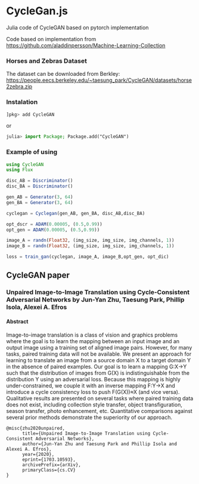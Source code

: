 # CycleGan.js
Julia code of CycleGAN based on pytorch implementation

Code based on implementation from https://github.com/aladdinpersson/Machine-Learning-Collection


### Horses and Zebras Dataset
The dataset can be downloaded from Berkley: https://people.eecs.berkeley.edu/~taesung_park/CycleGAN/datasets/horse2zebra.zip

### Instalation

```julia
]pkg> add CycleGAN
``` 
or
```julia
julia> import Package; Package.add("CycleGAN")
``` 

### Example of using

```julia
using CycleGAN
using Flux

disc_AB = Discriminator()
disc_BA = Discriminator()

gen_AB = Generator(3, 64)
gen_BA = Generator(3, 64)

cyclegan = Cyclegan(gen_AB, gen_BA, disc_AB,disc_BA)

opt_dscr = ADAM(0.00005, (0.5,0.99))
opt_gen = ADAM(0.00005, (0.5,0.99))

image_A = randn(Float32, (img_size, img_size, img_channels, 1))
image_B = randn(Float32, (img_size, img_size, img_channels, 1))

loss = train_gan(cyclegan, image_A, image_B,opt_gen, opt_dic)
```


## CycleGAN paper
### Unpaired Image-to-Image Translation using Cycle-Consistent Adversarial Networks by Jun-Yan Zhu, Taesung Park, Phillip Isola, Alexei A. Efros

#### Abstract
Image-to-image translation is a class of vision and graphics problems where the goal is to learn the mapping between an input image and an output image using a training set of aligned image pairs. However, for many tasks, paired training data will not be available. We present an approach for learning to translate an image from a source domain X to a target domain Y in the absence of paired examples. Our goal is to learn a mapping G:X→Y such that the distribution of images from G(X) is indistinguishable from the distribution Y using an adversarial loss. Because this mapping is highly under-constrained, we couple it with an inverse mapping F:Y→X and introduce a cycle consistency loss to push F(G(X))≈X (and vice versa). Qualitative results are presented on several tasks where paired training data does not exist, including collection style transfer, object transfiguration, season transfer, photo enhancement, etc. Quantitative comparisons against several prior methods demonstrate the superiority of our approach. 
```
@misc{zhu2020unpaired,
      title={Unpaired Image-to-Image Translation using Cycle-Consistent Adversarial Networks}, 
      author={Jun-Yan Zhu and Taesung Park and Phillip Isola and Alexei A. Efros},
      year={2020},
      eprint={1703.10593},
      archivePrefix={arXiv},
      primaryClass={cs.CV}
}
```
